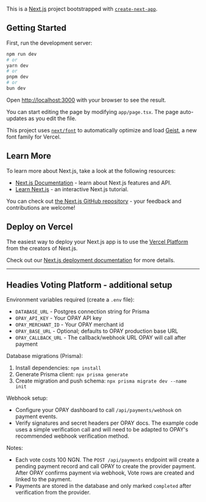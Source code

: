 This is a [Next.js](https://nextjs.org) project bootstrapped with [`create-next-app`](https://nextjs.org/docs/app/api-reference/cli/create-next-app).

## Getting Started

First, run the development server:

```bash
npm run dev
# or
yarn dev
# or
pnpm dev
# or
bun dev
```

Open [http://localhost:3000](http://localhost:3000) with your browser to see the result.

You can start editing the page by modifying `app/page.tsx`. The page auto-updates as you edit the file.

This project uses [`next/font`](https://nextjs.org/docs/app/building-your-application/optimizing/fonts) to automatically optimize and load [Geist](https://vercel.com/font), a new font family for Vercel.

## Learn More

To learn more about Next.js, take a look at the following resources:

- [Next.js Documentation](https://nextjs.org/docs) - learn about Next.js features and API.
- [Learn Next.js](https://nextjs.org/learn) - an interactive Next.js tutorial.

You can check out [the Next.js GitHub repository](https://github.com/vercel/next.js) - your feedback and contributions are welcome!

## Deploy on Vercel

The easiest way to deploy your Next.js app is to use the [Vercel Platform](https://vercel.com/new?utm_medium=default-template&filter=next.js&utm_source=create-next-app&utm_campaign=create-next-app-readme) from the creators of Next.js.

Check out our [Next.js deployment documentation](https://nextjs.org/docs/app/building-your-application/deploying) for more details.

---

## Headies Voting Platform - additional setup

Environment variables required (create a `.env` file):

- `DATABASE_URL` - Postgres connection string for Prisma
- `OPAY_API_KEY` - Your OPAY API key
- `OPAY_MERCHANT_ID` - Your OPAY merchant id
- `OPAY_BASE_URL` - Optional; defaults to OPAY production base URL
- `OPAY_CALLBACK_URL` - The callback/webhook URL OPAY will call after payment

Database migrations (Prisma):

1. Install dependencies: `npm install`
2. Generate Prisma client: `npx prisma generate`
3. Create migration and push schema: `npx prisma migrate dev --name init`

Webhook setup:

- Configure your OPAY dashboard to call `/api/payments/webhook` on payment events.
- Verify signatures and secret headers per OPAY docs. The example code uses a simple verification call and will need to be adapted to OPAY's recommended webhook verification method.

Notes:

- Each vote costs 100 NGN. The `POST /api/payments` endpoint will create a pending payment record and call OPAY to create the provider payment. After OPAY confirms payment via webhook, Vote rows are created and linked to the payment.
- Payments are stored in the database and only marked `completed` after verification from the provider.
